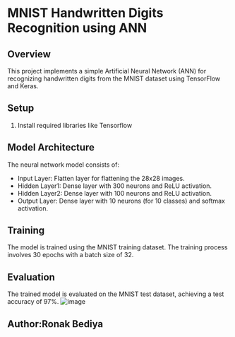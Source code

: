 # MNIST Handwritten Digits Recognition using ANN

## Overview

This project implements a simple Artificial Neural Network (ANN) for recognizing handwritten digits from the MNIST dataset using TensorFlow and Keras.

## Setup

1. Install required libraries like Tensorflow

## Model Architecture

The neural network model consists of:

- Input Layer: Flatten layer for flattening the 28x28 images.
- Hidden Layer1: Dense layer with 300 neurons and ReLU activation.
- Hidden Layer2: Dense layer with 100 neurons and ReLU activation.
- Output Layer: Dense layer with 10 neurons (for 10 classes) and softmax activation.

## Training

The model is trained using the MNIST training dataset. The training process involves 30 epochs with a batch size of 32.

## Evaluation

The trained model is evaluated on the MNIST test dataset, achieving a test accuracy of 97%.
![image](https://github.com/ronakbediya310/Implementation_Of_ANN/assets/124416368/3421dcab-196c-4dc0-827e-6186f2e16cd5)


## Author:Ronak Bediya


